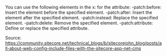 <configuration xmlns:patch="http://www.sitecore.net/xmlconfig/">
  <sitecore>
    <sites>
      <site patch:before=”*[@name='website']” name=”mysite” ... />
    </sites>
  </sitecore>
</configuration>

You can use the following elements in the x: for the attribute:
-patch:before: Insert the element before the specified element.
-patch:after: Insert the element after the specified element.
-patch:instead: Replace the specified element.
-patch:delete: Remove the specified element.
-patch:attribute: Define or replace the specified attribute.

Source: https://community.sitecore.net/technical_blogs/b/sitecorejohn_blog/posts/all-about-web-config-include-files-with-the-sitecore-asp-net-cms
